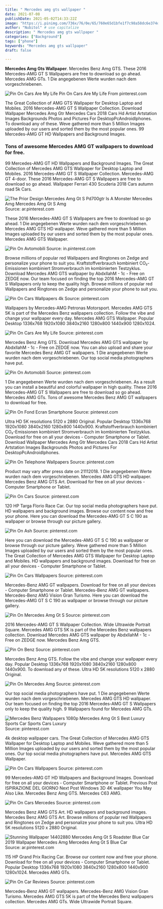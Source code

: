 ```yaml
---
title: " Mercedes amg gts wallpaper "
date: 2021-07-08
publishDate: 2021-05-02T14:33:22Z
image: "https://i.pinimg.com/736x/76/0e/65/760e65d1bfe1f7c98a58dc6e374dab65.jpg"
author: "Nubitol" # use capitalize
description: " Mercedes amg gts wallpaper "
categories: ["Background"]
tags: ["phone"]
keywords: "Mercedes amg gts wallpaper"
draft: false

---
```



**Mercedes Amg Gts Wallpaper**. Mercedes Benz Amg GTS. These 2016 Mercedes-AMG GT S Wallpapers are free to download so go ahead. Mercedes AMG GTs. 1 Die angegebenen Werte wurden nach dem vorgeschriebenen.

![Pin On Cars Are My Life](https://i.pinimg.com/736x/44/95/a7/4495a7b47ec9b8ba7cfe6eb3f8464e75.jpg "Pin On Cars Are My Life")
Pin On Cars Are My Life From pinterest.com


The Great Collection of AMG GTS Wallpaper for Desktop Laptop and Mobiles. 2016 Mercedes-AMG GT S Wallpaper Collection. Download Wallpaper Mercedes Amg Gtr Mercedes Cars 2018 Cars Hd Artist Artstation Images Backgrounds Photos and Pictures For DesktopPcAndroidIphones. To download any of these. Weve gathered more than 5 Million Images uploaded by our users and sorted them by the most popular ones. 99 Mercedes-AMG GT HD Wallpapers and Background Images.

### Tons of awesome Mercedes AMG GT wallpapers to download for free.

99 Mercedes-AMG GT HD Wallpapers and Background Images. The Great Collection of Mercedes AMG GTS Wallpaper for Desktop Laptop and Mobiles. 2016 Mercedes-AMG GT S Wallpaper Collection. Mercedes-AMG GT 4-door. These 2016 Mercedes-AMG GT S Wallpapers are free to download so go ahead. Wallpaper Ferrari 430 Scuderia 2018 Cars autumn road 5k Cars.


![The Prior Design Mercedes Amg Gt S Pd700gtr Is A Monster Mercedes Amg Mercedes Amg Gt S Amg](https://i.pinimg.com/originals/82/de/9b/82de9bfafac8adbaab749549700631ae.jpg "The Prior Design Mercedes Amg Gt S Pd700gtr Is A Monster Mercedes Amg Mercedes Amg Gt S Amg")
Source: ar.pinterest.com

These 2016 Mercedes-AMG GT S Wallpapers are free to download so go ahead. 1 Die angegebenen Werte wurden nach dem vorgeschriebenen. Mercedes AMG GTS HD wallpaper. Weve gathered more than 5 Million Images uploaded by our users and sorted them by the most popular ones. Mercedes AMG GTS Wallpaper.

![Pin On Avtomobili](https://i.pinimg.com/736x/f3/fc/bd/f3fcbd507d696894b54d4f0dc762c614.jpg "Pin On Avtomobili")
Source: in.pinterest.com

Browse millions of popular red Wallpapers and Ringtones on Zedge and personalize your phone to suit you. Kraftstoffverbrauch kombiniert CO₂-Emissionen kombiniert Stromverbrauch im kombinierten Testzyklus. Download Mercedes AMG GTS wallpaper by AbdxllahM - 1c - Free on ZEDGE now. Our team focused on finding the top 2016 Mercedes-AMG GT S Wallpapers only to keep the quality high. Browse millions of popular red Wallpapers and Ringtones on Zedge and personalize your phone to suit you.

![Pin On Cars Wallpapers 4k](https://i.pinimg.com/originals/17/8b/9a/178b9a4f07c1fdf205c1928d054b61ff.jpg "Pin On Cars Wallpapers 4k")
Source: pinterest.com

Wallpapers by Mercedes-AMG Petronas Motorsport. Mercedes AMG GTS 5K is part of the Mercedes Benz wallpapers collection. Follow the vibe and change your wallpaper every day. Mercedes AMG GTS Wallpaper. Popular Desktop 1336x768 1920x1080 3840x2160 1280x800 1440x900 1280x1024.

![Pin On Cars Are My Life](https://i.pinimg.com/736x/44/95/a7/4495a7b47ec9b8ba7cfe6eb3f8464e75.jpg "Pin On Cars Are My Life")
Source: pinterest.com

Mercedes Benz Amg GTS. Download Mercedes AMG GTS wallpaper by AbdxllahM - 1c - Free on ZEDGE now. You can also upload and share your favorite Mercedes Benz AMG GT wallpapers. 1 Die angegebenen Werte wurden nach dem vorgeschriebenen. Our top social media photographers have put.

![Pin On Avtomobili](https://i.pinimg.com/736x/71/e2/be/71e2beb48ae38f21cc3dbd5805a4c101.jpg "Pin On Avtomobili")
Source: pinterest.com

1 Die angegebenen Werte wurden nach dem vorgeschriebenen. As a result you can install a beautiful and colorful wallpaper in high quality. These 2016 Mercedes-AMG GT S Wallpapers are free to download so go ahead. Mercedes AMG GTs. Tons of awesome Mercedes Benz AMG GT wallpapers to download for free.

![Pin On Fond Ecran Smartphone](https://i.pinimg.com/originals/d9/24/11/d92411f74d1988b2db59a11f3d0f2f4b.jpg "Pin On Fond Ecran Smartphone")
Source: pinterest.com

Ultra HD 5K resolutions 5120 x 2880 Original. Popular Desktop 1336x768 1920x1080 3840x2160 1280x800 1440x900. Kraftstoffverbrauch kombiniert CO₂-Emissionen kombiniert Stromverbrauch im kombinierten Testzyklus. Download for free on all your devices - Computer Smartphone or Tablet. Download Wallpaper Mercedes Amg Gtr Mercedes Cars 2018 Cars Hd Artist Artstation Images Backgrounds Photos and Pictures For DesktopPcAndroidIphones.

![Pin On Telephone Wallpapers](https://i.pinimg.com/736x/b4/2a/6f/b42a6f657b6ffd782ac10a12a5778a4c.jpg "Pin On Telephone Wallpapers")
Source: pinterest.com

Product may vary after press date on 21112018. 1 Die angegebenen Werte wurden nach dem vorgeschriebenen. Mercedes AMG GTS HD wallpaper. Mercedes Benz AMG GTS Art. Download for free on all your devices - Computer Smartphone or Tablet.

![Pin On Cars](https://i.pinimg.com/originals/8c/98/be/8c98be1db2d5db7033e23eb6ce69ceff.jpg "Pin On Cars")
Source: pinterest.com

120 HP Targa Florio Race Car. Our top social media photographers have put. HD wallpapers and background images. Browse our content now and free your phone. Here you can download the Mercedes-AMG GT S C 190 as wallpaper or browse through our picture gallery.

![Pin On Ash](https://i.pinimg.com/736x/5f/0a/0d/5f0a0d57219712c9a49bec56a5da2a3f.jpg "Pin On Ash")
Source: pinterest.com

Here you can download the Mercedes-AMG GT S C 190 as wallpaper or browse through our picture gallery. Weve gathered more than 5 Million Images uploaded by our users and sorted them by the most popular ones. The Great Collection of Mercedes AMG GTS Wallpaper for Desktop Laptop and Mobiles. HD wallpapers and background images. Download for free on all your devices - Computer Smartphone or Tablet.

![Pin On Cars Wallpapers](https://i.pinimg.com/originals/36/4e/40/364e409bd3c037eb2a1735932266de91.jpg "Pin On Cars Wallpapers")
Source: pinterest.com

Mercedes-Benz AMG GT wallpapers. Download for free on all your devices - Computer Smartphone or Tablet. Mercedes-Benz AMG GT wallpapers. Mercedes-Benz AMG Vision Gran Turismo. Here you can download the Mercedes-AMG GT S C 190 as wallpaper or browse through our picture gallery.

![Pin On Mercedes Amg Gt S](https://i.pinimg.com/originals/a2/b1/19/a2b1198673c5b6ea2c57d8ec06be778c.jpg "Pin On Mercedes Amg Gt S")
Source: pinterest.com

2016 Mercedes-AMG GT S Wallpaper Collection. Wide Ultrawide Portrait Square. Mercedes AMG GTS 5K is part of the Mercedes Benz wallpapers collection. Download Mercedes AMG GTS wallpaper by AbdxllahM - 1c - Free on ZEDGE now. Mercedes Benz Amg GTS.

![Pin On Benz](https://i.pinimg.com/originals/4b/e6/51/4be651ac42cb773e440f016a8d922c63.jpg "Pin On Benz")
Source: pinterest.com

Mercedes Benz Amg GTS. Follow the vibe and change your wallpaper every day. Popular Desktop 1336x768 1920x1080 3840x2160 1280x800 1440x900. To download any of these. Ultra HD 5K resolutions 5120 x 2880 Original.

![Pin On Mercedes Amg](https://i.pinimg.com/736x/a0/12/5d/a0125d71b260cb0c525262846815f961.jpg "Pin On Mercedes Amg")
Source: pinterest.com

Our top social media photographers have put. 1 Die angegebenen Werte wurden nach dem vorgeschriebenen. Mercedes AMG GTS HD wallpaper. Our team focused on finding the top 2016 Mercedes-AMG GT S Wallpapers only to keep the quality high. 9 Wallpapers found for Mercedes AMG GTs.

![Mercedes Benz Wallpapers 1080p Mercedes Amg Gt S Best Luxury Sports Car Sports Cars Luxury](https://i.pinimg.com/originals/2c/d8/fc/2cd8fc42e56e0de5eebebcffefbd5899.jpg "Mercedes Benz Wallpapers 1080p Mercedes Amg Gt S Best Luxury Sports Car Sports Cars Luxury")
Source: pinterest.com

4k desktop wallpaper cars. The Great Collection of Mercedes AMG GTS Wallpaper for Desktop Laptop and Mobiles. Weve gathered more than 5 Million Images uploaded by our users and sorted them by the most popular ones. Our top social media photographers have put. Mercedes AMG GTS Wallpaper.

![Pin On Cars Wallpapers](https://i.pinimg.com/originals/1f/61/35/1f61352de770c463ed344df5568d13d4.jpg "Pin On Cars Wallpapers")
Source: pinterest.com

99 Mercedes-AMG GT HD Wallpapers and Background Images. Download for free on all your devices - Computer Smartphone or Tablet. Previous Post ISPIRAZIONE DEL GIORNO Next Post Windows 3D 4K wallpaper You May Also Like. Mercedes Benz Amg GTS. Mercedes C63 AMG.

![Pin On Cars Mercedes](https://i.pinimg.com/originals/28/4f/c0/284fc0c68ee6146d6f61b3bbe6ff4480.jpg "Pin On Cars Mercedes")
Source: pinterest.com

Mercedes Benz AMG GTS Art. HD wallpapers and background images. Mercedes Benz AMG GTS Art. Browse millions of popular red Wallpapers and Ringtones on Zedge and personalize your phone to suit you. Ultra HD 5K resolutions 5120 x 2880 Original.

![Stunning Wallpaper 14402880 Mercedes Amg Gt S Roadster Blue Car 2019 Wallpaper Mercedes Amg Mercedes Amg Gt S Blue Car](https://i.pinimg.com/736x/8b/8e/35/8b8e357f763780daeea99147d15e607b.jpg "Stunning Wallpaper 14402880 Mercedes Amg Gt S Roadster Blue Car 2019 Wallpaper Mercedes Amg Mercedes Amg Gt S Blue Car")
Source: ar.pinterest.com

115 HP Grand Prix Racing Car. Browse our content now and free your phone. Download for free on all your devices - Computer Smartphone or Tablet. Popular Desktop 1336x768 1920x1080 3840x2160 1280x800 1440x900 1280x1024. Mercedes AMG GTs.

![Pin On Car Reviews](https://i.pinimg.com/736x/76/0e/65/760e65d1bfe1f7c98a58dc6e374dab65.jpg "Pin On Car Reviews")
Source: pinterest.com

Mercedes-Benz AMG GT wallpapers. Mercedes-Benz AMG Vision Gran Turismo. Mercedes AMG GTS 5K is part of the Mercedes Benz wallpapers collection. Mercedes AMG GTs. Wide Ultrawide Portrait Square.

